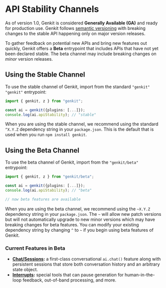 # API Stability Channels

As of version 1.0, Genkit is considered **Generally Available (GA)** and ready
for production use. Genkit follows [semantic versioning](https://semver.org/)
with breaking changes to the stable API happening only on major version
releases.

To gather feedback on potential new APIs and bring new features out quickly,
Genkit offers a **Beta** entrypoint that includes APIs that have not yet
been declared stable. The beta channel may include breaking changes on
*minor* version releases.

## Using the Stable Channel

To use the stable channel of Genkit, import from the standard `"genkit"`
`"genkit"` entrypoint:

```ts
import { genkit, z } from "genkit";

const ai = genkit({plugins: [...]});
console.log(ai.apiStability); // "stable"
```

When you are using the stable channel, we recommend using the standard `^X.Y.Z`
dependency string in your `package.json`. This is the default that is used when
you run `npm install genkit`.

## Using the Beta Channel

To use the beta channel of Genkit, import from the `"genkit/beta"` entrypoint:

```ts
import { genkit, z } from "genkit/beta";

const ai = genkit({plugins: [...]});
console.log(ai.apiStability); // "beta"

// now beta features are available
```

When you are using the beta channel, we recommend using the `~X.Y.Z` dependency
string in your `package.json`. The `~` will allow new patch versions but will
not automatically upgrade to new minor versions which may have breaking changes
for beta features. You can modify your existing dependency string by changing
`^` to `~` if you begin using beta features of Genkit.

### Current Features in Beta

- **[Chat/Sessions](chat):** a first-class conversational `ai.chat()` feature
  along with persistent sessions that store both conversation history and an
  arbitrary state object.
- **[Interrupts](interrupts):** special tools that can pause generation for
  human-in-the-loop feedback, out-of-band processing, and more.